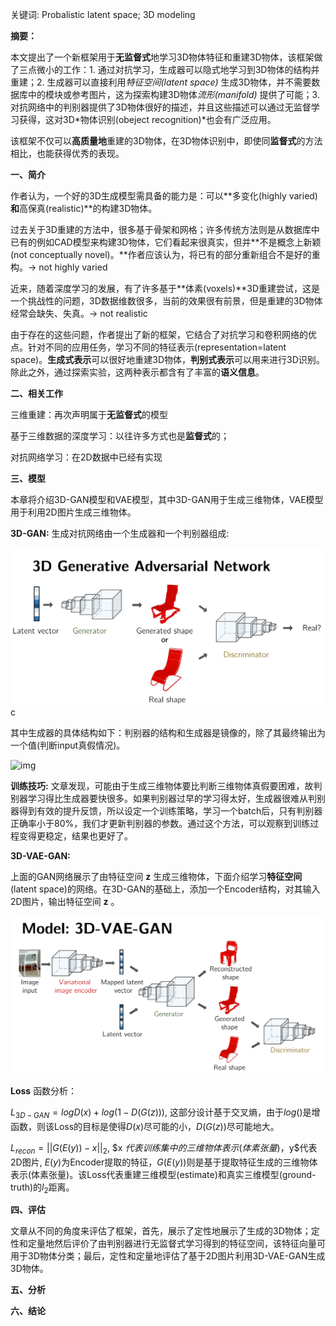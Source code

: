 关键词: Probalistic latent space;  3D modeling



**摘要：**

本文提出了一个新框架用于**无监督式**地学习3D物体特征和重建3D物体，该框架做了三点微小的工作：1. 通过对抗学习，生成器可以隐式地学习到3D物体的结构并重建；2. 生成器可以直接利用*特征空间(latent space)* 生成3D物体，并不需要数据库中的模块或参考图片，这为探索构建3D物体*流形(manifold)* 提供了可能；3. 对抗网络中的判别器提供了3D物体很好的描述，并且这些描述可以通过无监督学习获得，这对3D*物体识别(obeject recognition)*也会有广泛应用。

该框架不仅可以**高质量地**重建的3D物体，在3D物体识别中，即使同**监督式**的方法相比，也能获得优秀的表现。

**一、简介**

作者认为，一个好的3D生成模型需具备的能力是：可以**多变化(highly varied)**和**高保真(realistic)**的构建3D物体。

过去关于3D重建的方法中，很多基于骨架和网格；许多传统方法则是从数据库中已有的例如CAD模型来构建3D物体，它们看起来很真实，但并**不是概念上新颖(not conceptually novel)。**作者应该认为，将已有的部分重新组合不是好的重构。-> not highly varied

近来，随着深度学习的发展，有了许多基于**体素(voxels)**3D重建尝试，这是一个挑战性的问题，3D数据维数很多，当前的效果很有前景，但是重建的3D物体经常会缺失、失真。-> not realistic

由于存在的这些问题，作者提出了新的框架，它结合了对抗学习和卷积网络的优点。针对不同的应用任务，学习不同的特征表示(representation=latent space)。**生成式表示**可以很好地重建3D物体，**判别式表示**可以用来进行3D识别。除此之外，通过探索实验，这两种表示都含有了丰富的**语义信息**。

**二、相关工作**

三维重建：再次声明属于**无监督式**的模型

基于三维数据的深度学习：以往许多方式也是**监督式**的；

对抗网络学习：在2D数据中已经有实现

**三、模型**

本章将介绍3D-GAN模型和VAE模型，其中3D-GAN用于生成三维物体，VAE模型用于利用2D图片生成三维物体。

**3D-GAN:**  生成对抗网络由一个生成器和一个判别器组成:



<img src="https://raw.githubusercontent.com/Mingy2018/master_thesis/master/pics/paper/3.PNG?token=AJPFENSO6DQLZMP5NFAMJJ27CI6CE" alt="img" style="zoom: 50%;" />c



其中生成器的具体结构如下：判别器的结构和生成器是镜像的，除了其最终输出为一个值(判断input真假情况)。

![img](https://pic1.zhimg.com/v2-22d19bbd6e7b0a0a0a540d442d317714_b.png)

**训练技巧:** 文章发现，可能由于生成三维物体要比判断三维物体真假要困难，故判别器学习得比生成器要快很多。如果判别器过早的学习得太好，生成器很难从判别器得到有效的提升反馈，所以设定一个训练策略，学习一个batch后，只有判别器正确率小于80%，我们才更新判别器的参数。通过这个方法，可以观察到训练过程变得更稳定，结果也更好了。

**3D-VAE-GAN:**

上面的GAN网络展示了由特征空间 **z** 生成三维物体，下面介绍学习**特征空间**(latent space)的网络。在3D-GAN的基础上，添加一个Encoder结构，对其输入2D图片，输出特征空间 **z** 。



<img src="https://raw.githubusercontent.com/Mingy2018/master_thesis/master/pics/paper/4.PNG?token=AJPFENRFVRGPHM4LRWMFXRK7CI6RC" alt="img" style="zoom:50%;" />



**Loss** 函数分析：

$L_{3D-GAN}=logD(x)+log(1-D(G(z)))$, 这部分设计基于交叉熵，由于$log()$是增函数，则该Loss的目标是使得$D(x)$尽可能的小，$D(G(z))$尽可能地大。

$L_{recon}=||G(E(y))-x||_2$, $x $代表训练集中的三维物体表示(体素张量)，$y$代表2D图片, $E(y)$为Encoder提取的特征，$G(E(y))$则是基于提取特征生成的三维物体表示(体素张量)。该Loss代表重建三维模型(estimate)和真实三维模型(ground-truth)的$l_2$距离。



**四、评估**

文章从不同的角度来评估了框架，首先，展示了定性地展示了生成的3D物体；定性和定量地然后评价了由判别器进行无监督式学习得到的特征空间，该特征向量可用于3D物体分类；最后，定性和定量地评估了基于2D图片利用3D-VAE-GAN生成3D物体。

**五、分析**

**六、结论**